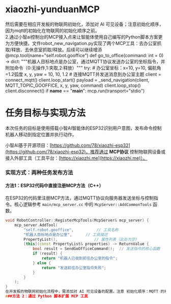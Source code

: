 # xiaozhi-yunduanMCP 
然后需要在相应开发板的物联网初始化，添加对 AI 可见设备；注意初始化顺序，因为mqtt的初始化在物联网的初始化顺序之前。  
2.通过小智ai控制台的MCP接入点来让智能体使用自己编写的Python脚本方案更为方便快捷。文件robot_new_navigation.py实现了两个MCP工具：去办公室抓取/释放、去休息室抓取/释放。后续可以继续增添
@mcp.tool(name="self.robot.gooffice")
def go_to_office(command: int = 0) -> dict:
    """机器人目标地点是办公室，通过MQTT协议发送办公室的坐标指令，并附加命令（0:无操作,1:夹取,2:释放）"""
    try:
        # 办公室坐标：x=10, y=10, 偏航角=1.2弧度
        x, y, yaw = 10, 10, 1.2
        # 连接MQTT并发送消息到办公室主题
        client = connect_mqtt()
        client.loop_start()
        payload = _send_navigation(client, MQTT_TOPIC_GOOFFICE, x, y, yaw, command)
        client.loop_stop()
        client.disconnect()
if __name__ == "__main__":
    mcp.run(transport="stdio")

# 任务目标与实现方法

本次任务的目标是使用搭载小智AI智能体的ESP32识别用户意图，发布命令控制机器人移动到指定位置并执行动作。  

小智AI基于开源项目：[https://github.com/78/xiaozhi-esp32](https://github.com/78/xiaozhi-esp32)，推荐通过 **MCP协议** 控制物联网设备或接入外部工具（工具平台：[https://xiaozhi.me](https://xiaozhi.me)）。  


### 实现方式：两种任务发布方法  
#### 方法1：ESP32代码中直接注册MCP方法（C++）  
在ESP32的代码里注册MCP方法，通过MQTT协议向服务器发送坐标与控制指令。核心逻辑参考 `main/mcp_server.cc` 中的 `McpServer::AddCommonTools` 函数。  

```cpp
void RobotController::RegisterMcpTools(McpServer& mcp_server) {
    mcp_server.AddTool(
        "self.robot.gooffice",          // 工具名称
        "机器人目标地点是办公室",      // 工具描述
        PropertyList(),                // 属性列表（此处为空）
        [this](const PropertyList& properties) -> ReturnValue {
            bool result = SendGoOfficeCommand();  // 发送指令的核心函数
            if (result) {
                return "机器人已收到前往办公室的指令";
            } else {
                return "发送前往办公室指令失败";
            }
        }
    );
}
在开发板的物联网初始化流程中，需添加对 AI 可见设备的配置。注意 初始化顺序：MQTT 的初始化必须在物联网初始化之前完成。
###方法 2：通过 Python 脚本扩展 MCP 工具
